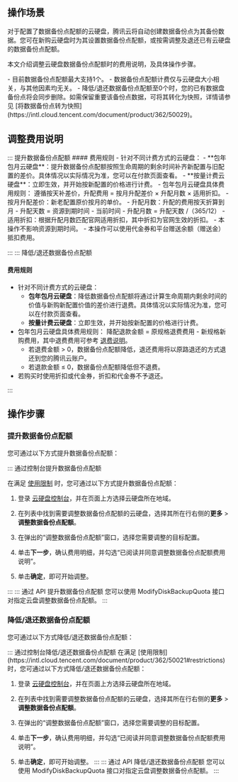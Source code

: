 ## 操作场景
对于配置了数据备份点配额的云硬盘，腾讯云将自动创建数据备份点为其备份数据。您可在新购云硬盘时为其设置数据备份点配额，或按需调整及退还已有云硬盘的数据备份点配额。

本文介绍调整云硬盘数据备份点配额时的费用说明，及具体操作步骤。


<dx-alert infotype="notice" title="">
- 目前数据备份点配额最大支持1个。
- 数据备份点配额计费仅与云硬盘大小相关，与其他因素均无关。
- 降低/退还数据备份点配额至0个时，您的已有数据盘备份点将会同步删除。如需保留重要该备份点数据，可将其转化为快照，详情请参见 [将数据备份点转为快照](https://intl.cloud.tencent.com/document/product/362/50029)。
</dx-alert>


## 调整费用说明[](id:description)

<dx-tabs>
::: 提升数据备份点配额
#### 费用规则
- 针对不同计费方式的云硬盘：
 - **包年包月云硬盘**：提升数据备份点配额按照生命周期的剩余时间补齐新配置与旧配置的差价。具体情况以实际情况为准，您可以在付款页面查看。
 - **按量计费云硬盘**：立即生效，并开始按新配置的价格进行计费。
- 包年包月云硬盘具体费用规则：
遵循按天补差价，升配费用 = 按月升配差价 × 升配月数 × 适用折扣。
 - 按月升配差价：新老配置原价按月的单价。
 - 升配月数：升配的费用按天折算到月
 - 升配天数 = 资源到期时间 - 当前时间
 - 升配月数 = 升配天数 /（365/12）
 - 适用折扣：根据升配月数匹配官网适用折扣，其中折扣为官网生效的折扣。

<dx-alert infotype="explain" title="">
- 本操作不影响资源到期时间。
- 本操作可以使用代金券和平台赠送余额（赠送金）抵扣费用。
</dx-alert>




:::
::: 降低/退还数据备份点配额

#### 费用规则
- 针对不同计费方式的云硬盘：
  - **包年包月云硬盘**：降低数据备份点配额将通过计算生命周期内剩余时间的价值与新购新配置价值的差价进行退费。具体情况以实际情况为准，您可以在付款页面查看。
  - **按量计费云硬盘**：立即生效，并开始按新配置的价格进行计费。
- 包年包月云硬盘具体费用规则：
  降配退款金额 = 原规格退费费用 - 新规格新购费用，其中退费费用可参考 [退费说明](https://intl.cloud.tencent.com/document/product/362/36875)。
  - 若退费金额 > 0，数据备份点配额降低，退还费用将以原路退还的方式退还到您的腾讯云账户。
  - 若退款金额 ≤ 0，数据备份点配额降低但不退费。
 - 若购买时使用折扣或代金券，折扣和代金券不予退还。




:::
</dx-tabs>



## 操作步骤

### 提升数据备份点配额
您可通过以下方式提升数据备份点配额：

<dx-tabs>
::: 通过控制台提升数据备份点配额

在满足 [使用限制](https://intl.cloud.tencent.com/document/product/362/50021#restrictions) 时，您可通过以下方式提升数据备份点配额：

1. 登录 [云硬盘控制台](https://console.cloud.tencent.com/cvm/cbs)，并在页面上方选择云硬盘所在地域。
2. 在列表中找到需要调整数据备份点配额的云硬盘，选择其所在行右侧的**更多** > **调整数据备份点配额**。

3. 在弹出的“调整数据备份点配额”窗口，选择您需要调整的目标配置。
4. 单击**下一步**，确认费用明细，并勾选“已阅读并同意调整数据备份点配额费用说明”。
5. 单击**确定**，即可开始调整。

:::
::: 通过 API 提升数据备份点配额
您可以使用 ModifyDiskBackupQuota 接口对指定云盘调整数据备份点配额。
:::
</dx-tabs>




### 降低/退还数据备份点配额
您可通过以下方式降低/退还数据备份点配额：

<dx-tabs>
::: 通过控制台降低/退还数据备份点配额
在满足 [使用限制](https://intl.cloud.tencent.com/document/product/362/50021#restrictions) 时，您可通过以下方式降低/退还数据备份点配额：

1. 登录 [云硬盘控制台](https://console.cloud.tencent.com/cvm/cbs)，并在页面上方选择云硬盘所在地域。
2. 在列表中找到需要调整数据备份点配额的云硬盘，选择其所在行右侧的**更多** > **调整数据备份点配额**。

3. 在弹出的“调整数据备份点配额”窗口，选择您需要调整的目标配置。
4. 单击**下一步**，确认费用明细，并勾选“已阅读并同意调整数据备份点配额费用说明”。
5. 单击**确定**，即可开始调整。
:::
::: 通过 API 降低/退还数据备份点配额
您可以使用 ModifyDiskBackupQuota 接口对指定云盘调整数据备份点配额。
:::
</dx-tabs>
